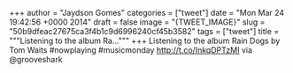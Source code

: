 
+++
author = "Jaydson Gomes"
categories = ["tweet"]
date = "Mon Mar 24 19:42:56 +0000 2014"
draft = false
image = "{TWEET_IMAGE}"
slug = "50b9dfeac27675ca3f4b1c9d6996240cf45b3582"
tags = ["tweet"]
title = """Listening to the album Ra..."""
+++
Listening to the album Rain Dogs by Tom Waits #nowplaying #musicmonday http://t.co/InkqDPTzMI via @grooveshark
